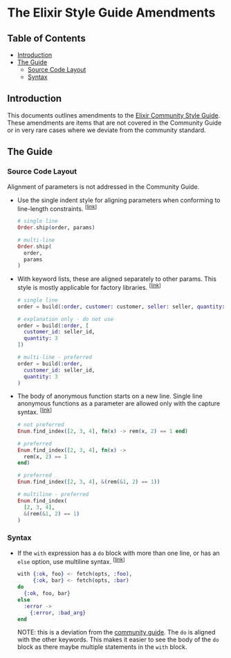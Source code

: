 # The Elixir Style Guide Amendments

## Table of Contents

* [Introduction](#introduction)
* [The Guide](#the-guide)
  * [Source Code Layout](#source-code-layout)
  * [Syntax](#syntax)  

## Introduction

This documents outlines amendments to the [Elixir Community Style Guide](https://github.com/christopheradams/elixir_style_guide).
These amendments are items that are not covered in the Community Guide or in very rare cases where we
deviate from the community standard.

## The Guide

### Source Code Layout

Alignment of parameters is not addressed in the Community Guide.

* <a name="align-parameters"></a>
  Use the single indent style for aligning parameters when
  conforming to line-length constraints.
  <sup>[[link](#align-parameters)]</sup>

  ```elixir  
  # single line
  Order.ship(order, params)

  # multi-line
  Order.ship(
    order,
    params
  )
  ```  

* <a name="align-keywords"></a>
  With keyword lists, these are aligned separately to other params. This style is mostly applicable for factory libraries.
  <sup>[[link](#align-keywords)]</sup>

  ```elixir
  # single line
  order = build(:order, customer: customer, seller: seller, quantity: 3])

  # explanation only - do not use  
  order = build(:order, [
    customer_id: seller_id,
    quantity: 3
  ])

  # multi-line - preferred  
  order = build(:order,
    customer_id: seller_id,
    quantity: 3
  )  
  ```

* <a name="align-anon-functions"></a>
  The body of anonymous function starts on a new line. Single
  line anonymous functions as a parameter are allowed only
  with the capture syntax.
  <sup>[[link](#align-anon-functions)]</sup>  

  ```elixir
  # not preferred
  Enum.find_index([2, 3, 4], fn(x) -> rem(x, 2) == 1 end)  

  # preferred
  Enum.find_index([2, 3, 4], fn(x) ->
    rem(x, 2) == 1
  end)

  # preferred
  Enum.find_index([2, 3, 4], &(rem(&1, 2) == 1))

  # multiline - preferred
  Enum.find_index(
    [2, 3, 4],
    &(rem(&1, 2) == 1)
  )     
  ```  

### Syntax

* <a name="with-else"></a>
  If the `with` expression has a `do` block with more than one line, or has an
  `else` option, use multiline syntax.
  <sup>[[link](#with-else)]</sup>

  ```elixir
  with {:ok, foo} <- fetch(opts, :foo),
       {:ok, bar} <- fetch(opts, :bar)
  do
    {:ok, foo, bar}
  else
    :error ->
      {:error, :bad_arg}
  end
  ```

  NOTE: this is a deviation from the [community guide](https://github.com/christopheradams/elixir_style_guide#with-else
). The `do` is aligned with the other keywords. This makes it easier to see the body of the `do` block as there maybe multiple statements in the `with` block.
